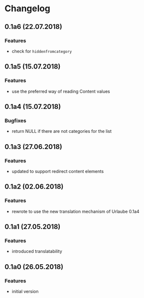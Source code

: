 # Changelog

## 0.1a6 (22.07.2018)
### Features
* check for `hiddenfromcategory`

## 0.1a5 (15.07.2018)
### Features
* use the preferred way of reading Content values

## 0.1a4 (15.07.2018)
### Bugfixes
* return NULL if there are not categories for the list

## 0.1a3 (27.06.2018)
### Features
* updated to support redirect content elements

## 0.1a2 (02.06.2018)
### Features
* rewrote to use the new translation mechanism of Urlaube 0.1a4

## 0.1a1 (27.05.2018)
### Features
* introduced translatability

## 0.1a0 (26.05.2018)
### Features
* initial version

